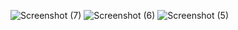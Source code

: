 
![Screenshot (7)](https://github.com/user-attachments/assets/42e62c65-3792-49c7-9ead-612f135e0cbb)
![Screenshot (6)](https://github.com/user-attachments/assets/2bc896cb-5d23-441e-a990-09e1688bba28)
![Screenshot (5)](https://github.com/user-attachments/assets/d54c93a4-2050-4033-bd29-ab7098b3a1a7)
